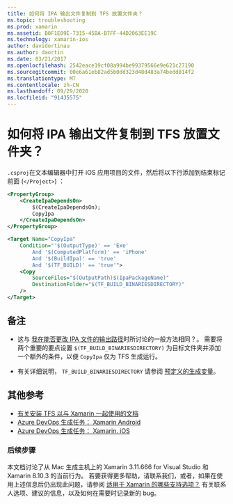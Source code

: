 ```yaml
---
title: 如何将 IPA 输出文件复制到 TFS 放置文件夹？
ms.topic: troubleshooting
ms.prod: xamarin
ms.assetid: B0F1E09E-7315-45BA-B7FF-44D2063EE19C
ms.technology: xamarin-ios
author: davidortinau
ms.author: daortin
ms.date: 03/21/2017
ms.openlocfilehash: 2542eace19cf08a994be99379566e9e621c27190
ms.sourcegitcommit: 00e6a61eb82ad5b0dd323d48d483a74bedd814f2
ms.translationtype: MT
ms.contentlocale: zh-CN
ms.lasthandoff: 09/29/2020
ms.locfileid: "91435575"
---
```

# <a name="how-can-i-copy-ipa-output-files-to-the-tfs-drop-folder"></a>如何将 IPA 输出文件复制到 TFS 放置文件夹？

`.csproj`在文本编辑器中打开 iOS 应用项目的文件，然后将以下行添加到结束标记前面 (`</Project>`) ：

```xml
<PropertyGroup>
    <CreateIpaDependsOn>
        $(CreateIpaDependsOn);
        CopyIpa
    </CreateIpaDependsOn>
</PropertyGroup>

<Target Name="CopyIpa"
    Condition="'$(OutputType)' == 'Exe'
        And '$(ComputedPlatform)' == 'iPhone'
        And '$(BuildIpa)' == 'true'
        And '$(TF_BUILD)' == 'true'">
    <Copy
        SourceFiles="$(OutputPath)$(IpaPackageName)"
        DestinationFolder="$(TF_BUILD_BINARIESDIRECTORY)"
    />
</Target>
```

## <a name="notes"></a>备注

- 这与 [我在能否更改 IPA 文件的输出路径](~/ios/troubleshooting/questions/ipa-output-path.md)时所讨论的一般方法相同？。 需要将两个重要的要点设置 `$(TF_BUILD_BINARIESDIRECTORY)` 为目标文件夹并添加一个额外的条件，以便 `CopyIpa` 仅为 TFS 生成运行。

- 有关详细说明， `TF_BUILD_BINARIESDIRECTORY` 请参阅 [预定义的生成变量](/azure/devops/pipelines/build/variables)。

## <a name="additional-references"></a>其他参考

- [有关安装 TFS 以与 Xamarin 一起使用的文档](/azure/devops/repos/tfvc/overview)
- [Azure DevOps 生成任务： Xamarin Android](/azure/devops/pipelines/tasks/build/xamarin-android)
- [Azure DevOps 生成任务： Xamarin. iOS](/azure/devops/pipelines/tasks/build/xamarin-ios)

### <a name="next-steps"></a>后续步骤

本文档讨论了从 Mac 生成主机上的 Xamarin 3.11.666 for Visual Studio 和 Xamarin 8.10.3 的当前行为。 若要获得更多帮助，请联系我们，或者，如果在使用上述信息后仍出现此问题，请参阅 [适用于 Xamarin 的哪些支持选项？](~/cross-platform/troubleshooting/support-options.md) 有关联系人选项、建议的信息，以及如何在需要时记录新的 bug。